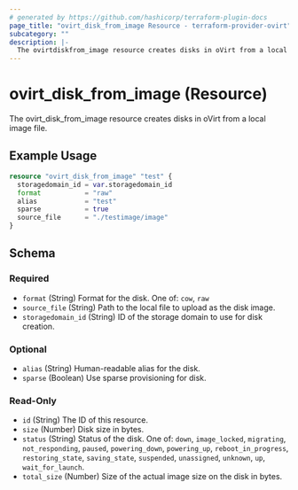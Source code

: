 ```yaml
---
# generated by https://github.com/hashicorp/terraform-plugin-docs
page_title: "ovirt_disk_from_image Resource - terraform-provider-ovirt"
subcategory: ""
description: |-
  The ovirtdiskfrom_image resource creates disks in oVirt from a local image file.
---
```


# ovirt_disk_from_image (Resource)

The ovirt_disk_from_image resource creates disks in oVirt from a local image file.

## Example Usage

```terraform
resource "ovirt_disk_from_image" "test" {
  storagedomain_id = var.storagedomain_id
  format           = "raw"
  alias            = "test"
  sparse           = true
  source_file      = "./testimage/image"
}
```

<!-- schema generated by tfplugindocs -->
## Schema

### Required

- `format` (String) Format for the disk. One of: `cow`, `raw`
- `source_file` (String) Path to the local file to upload as the disk image.
- `storagedomain_id` (String) ID of the storage domain to use for disk creation.

### Optional

- `alias` (String) Human-readable alias for the disk.
- `sparse` (Boolean) Use sparse provisioning for disk.

### Read-Only

- `id` (String) The ID of this resource.
- `size` (Number) Disk size in bytes.
- `status` (String) Status of the disk. One of: `down`, `image_locked`, `migrating`, `not_responding`, `paused`, `powering_down`, `powering_up`, `reboot_in_progress`, `restoring_state`, `saving_state`, `suspended`, `unassigned`, `unknown`, `up`, `wait_for_launch`.
- `total_size` (Number) Size of the actual image size on the disk in bytes.



